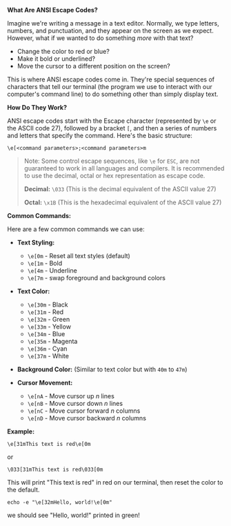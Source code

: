 **What Are ANSI Escape Codes?**

Imagine we're writing a message in a text editor. Normally, we type letters, numbers, and punctuation, and they appear on the screen as we expect. However, what if we wanted to do something *more* with that text?

- Change the color to red or blue?
- Make it bold or underlined?
- Move the cursor to a different position on the screen?

This is where ANSI escape codes come in. They're special sequences of characters that tell our terminal (the program we use to interact with our computer's command line) to do something other than simply display text.

**How Do They Work?**

ANSI escape codes start with the Escape character (represented by `\e` or the ASCII code 27), followed by a bracket `[`, and then a series of numbers and letters that specify the command. Here's the basic structure:

```
\e[<command parameters>;<command parameters>m
```

> Note: Some control escape sequences, like `\e` for `ESC`, are not guaranteed to work in all languages and compilers. It is recommended to use the decimal, octal or hex representation as escape code. 
>   
> **Decimal:** `\033` (This is the decimal equivalent of the ASCII value 27)
>
> **Octal:** `\x1B` (This is the hexadecimal equivalent of the ASCII value 27)

**Common Commands:**

Here are a few common commands we can use:

- **Text Styling:**
    - `\e[0m` - Reset all text styles (default)
    - `\e[1m` - Bold
    - `\e[4m` - Underline
    - `\e[7m` - swap foreground and background colors

- **Text Color:**
    - `\e[30m` - Black
    - `\e[31m` - Red
    - `\e[32m` - Green
    - `\e[33m` - Yellow
    - `\e[34m` - Blue
    - `\e[35m` - Magenta
    - `\e[36m` - Cyan
    - `\e[37m` - White

- **Background Color:** (Similar to text color but with `40m` to `47m`)

- **Cursor Movement:**
    - `\e[nA` - Move cursor up *n* lines
    - `\e[nB` - Move cursor down *n* lines
    - `\e[nC` - Move cursor forward *n* columns
    - `\e[nD` - Move cursor backward *n* columns

**Example:**

```
\e[31mThis text is red\e[0m
```
or
```
\033[31mThis text is red\033[0m
```

This will print "This text is red" in red on our terminal, then reset the color to the default.


```
echo -e "\e[32mHello, world!\e[0m"
```

we should see "Hello, world!" printed in green!

